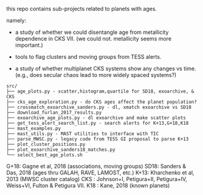 this repo contains sub-projects related to planets with ages.

namely:

* a study of whether we could disentangle age from metallicity
  dependence in CKS VII. (we could not. metallicity seems more important.)

* tools to flag clusters and moving groups from TESS alerts.

* a study of whether multiplanet CKS systems show any changes vs time. (e.g.,
  does secular chaos lead to more widely spaced systems?)

```
src/
├── age_plots.py - scatter,histogram,quartile for SD18, exoarchive, & CKS
├── cks_age_exploration.py - do CKS ages affect the planet population?
├── crossmatch_exoarchive_sanders.py - dl, xmatch exoarchive vs SD18
├── download_furlan_2017_results.py
├── exoarchive_age_plots.py - dl exoarchive and make scatter plots
├── get_tess_alert_search_list.py - search alerts for K+13,G+18,K18
├── mast_examples.py
├── mast_utils.py - MAST utilities to interface with TIC
├── parse_MWSC.py - legacy code from TESS GI proposal to parse K+13
├── plot_cluster_positions.py
├── plot_exoarchive_sanders18_matches.py
└── select_best_age_plots.sh
```

G+18: Gagne et al, 2018 (associations, moving groups)
SD18: Sanders & Das, 2018 (ages thru GALAH, RAVE, LAMOST, etc.)
K+13: Kharchenko et al, 2013 (MWSC cluster catalog)
CKS : Johnson+I, Petigura+II, Petigura+IV, Weiss+VI, Fulton & Petigura VII.
K18 : Kane, 2018 (known planets)
